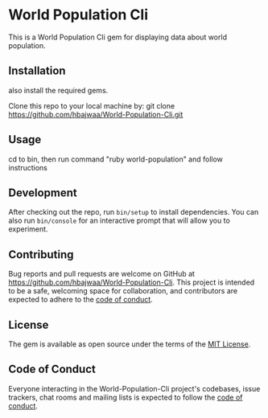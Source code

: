 # World Population Cli

This is a World Population Cli gem for displaying data about world population.


## Installation
also install the required gems.

Clone this repo to your local machine by:
git clone https://github.com/hbajwaa/World-Population-Cli.git

## Usage

cd to bin, then run command "ruby world-population" and follow instructions

## Development

After checking out the repo, run `bin/setup` to install dependencies. You can also run `bin/console` for an interactive prompt that will allow you to experiment.


## Contributing

Bug reports and pull requests are welcome on GitHub at https://github.com/hbajwaa/World-Population-Cli. This project is intended to be a safe, welcoming space for collaboration, and contributors are expected to adhere to the [code of conduct](https://github.com/hbajwaa/world-population-cli/blob/master/CODE_OF_CONDUCT.md).


## License

The gem is available as open source under the terms of the [MIT License](https://opensource.org/licenses/MIT).

## Code of Conduct

Everyone interacting in the World-Population-Cli project's codebases, issue trackers, chat rooms and mailing lists is expected to follow the [code of conduct](https://github.com/hbajwaa/world-population-cli/blob/master/CODE_OF_CONDUCT.md).

